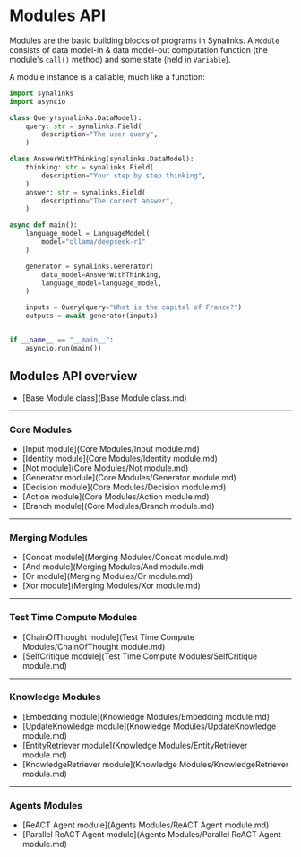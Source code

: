 # Modules API

Modules are the basic building blocks of programs in Synalinks. A `Module` consists of data model-in & data model-out computation function (the module's `call()` method) and some state (held in `Variable`).

A module instance is a callable, much like a function:

```python
import synalinks
import asyncio

class Query(synalinks.DataModel):
    query: str = synalinks.Field(
        description="The user query",
    )

class AnswerWithThinking(synalinks.DataModel):
    thinking: str = synalinks.Field(
        description="Your step by step thinking",
    )
    answer: str = synalinks.Field(
        description="The correct answer",
    )

async def main():
    language_model = LanguageModel(
        model="ollama/deepseek-r1"
    )

    generator = synalinks.Generator(
        data_model=AnswerWithThinking,
        language_model=language_model,
    )

    inputs = Query(query="What is the capital of France?")
    outputs = await generator(inputs)


if __name__ == "__main__":
    asyncio.run(main())
```

## Modules API overview

- [Base Module class](Base Module class.md)

---

### Core Modules

- [Input module](Core Modules/Input module.md)
- [Identity module](Core Modules/Identity module.md)
- [Not module](Core Modules/Not module.md)
- [Generator module](Core Modules/Generator module.md)
- [Decision module](Core Modules/Decision module.md)
- [Action module](Core Modules/Action module.md)
- [Branch module](Core Modules/Branch module.md)

---

### Merging Modules

- [Concat module](Merging Modules/Concat module.md)
- [And module](Merging Modules/And module.md)
- [Or module](Merging Modules/Or module.md)
- [Xor module](Merging Modules/Xor module.md)

---

### Test Time Compute Modules

- [ChainOfThought module](Test Time Compute Modules/ChainOfThought module.md)
- [SelfCritique module](Test Time Compute Modules/SelfCritique module.md)

---

### Knowledge Modules

- [Embedding module](Knowledge Modules/Embedding module.md)
- [UpdateKnowledge module](Knowledge Modules/UpdateKnowledge module.md)
- [EntityRetriever module](Knowledge Modules/EntityRetriever module.md)
- [KnowledgeRetriever module](Knowledge Modules/KnowledgeRetriever module.md)

---

### Agents Modules

- [ReACT Agent module](Agents Modules/ReACT Agent module.md)
- [Parallel ReACT Agent module](Agents Modules/Parallel ReACT Agent module.md)
